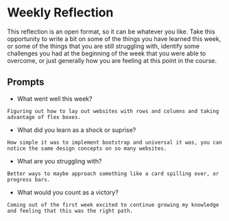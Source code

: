 # Weekly Reflection
This reflection is an open format, so it can be whatever you like. Take this opportunity to write a bit on some of the things you have learned this week, or some of the things that you are still struggling with, identify some challenges you had at the beginning of the week that you were able to overcome, or just generally how you are feeling at this point in the course.

## Prompts
- What went well this week?
```
Figuring out how to lay out websites with rows and columns and taking advantage of flex boxes.
```
- What did you learn as a shock or suprise?
```
How simple it was to implement bootstrap and universal it was, you can notice the same design concepts on so many websites.
```
- What are you struggling with?
```
Better ways to maybe approach something like a card spilling over, or progress bars.
```
- What would you count as a victory?
```
Coming out of the first week excited to continue growing my knowledge and feeling that this was the right path.
```